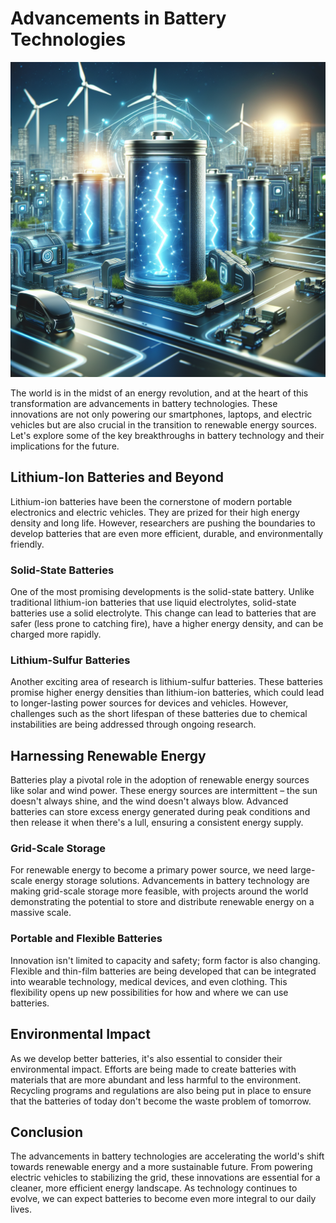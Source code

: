 # Advancements in Battery Technologies

![Battery Innovation](https://raw.githubusercontent.com/Kanakjr/100-days-of-AI-Writing/main/images/Advancements-in-Battery-Technologies.png)

The world is in the midst of an energy revolution, and at the heart of this transformation are advancements in battery technologies. These innovations are not only powering our smartphones, laptops, and electric vehicles but are also crucial in the transition to renewable energy sources. Let's explore some of the key breakthroughs in battery technology and their implications for the future.

## Lithium-Ion Batteries and Beyond

Lithium-ion batteries have been the cornerstone of modern portable electronics and electric vehicles. They are prized for their high energy density and long life. However, researchers are pushing the boundaries to develop batteries that are even more efficient, durable, and environmentally friendly.

### Solid-State Batteries

One of the most promising developments is the solid-state battery. Unlike traditional lithium-ion batteries that use liquid electrolytes, solid-state batteries use a solid electrolyte. This change can lead to batteries that are safer (less prone to catching fire), have a higher energy density, and can be charged more rapidly.

### Lithium-Sulfur Batteries

Another exciting area of research is lithium-sulfur batteries. These batteries promise higher energy densities than lithium-ion batteries, which could lead to longer-lasting power sources for devices and vehicles. However, challenges such as the short lifespan of these batteries due to chemical instabilities are being addressed through ongoing research.

## Harnessing Renewable Energy

Batteries play a pivotal role in the adoption of renewable energy sources like solar and wind power. These energy sources are intermittent – the sun doesn't always shine, and the wind doesn't always blow. Advanced batteries can store excess energy generated during peak conditions and then release it when there's a lull, ensuring a consistent energy supply.

### Grid-Scale Storage

For renewable energy to become a primary power source, we need large-scale energy storage solutions. Advancements in battery technology are making grid-scale storage more feasible, with projects around the world demonstrating the potential to store and distribute renewable energy on a massive scale.

### Portable and Flexible Batteries

Innovation isn't limited to capacity and safety; form factor is also changing. Flexible and thin-film batteries are being developed that can be integrated into wearable technology, medical devices, and even clothing. This flexibility opens up new possibilities for how and where we can use batteries.

## Environmental Impact

As we develop better batteries, it's also essential to consider their environmental impact. Efforts are being made to create batteries with materials that are more abundant and less harmful to the environment. Recycling programs and regulations are also being put in place to ensure that the batteries of today don't become the waste problem of tomorrow.

## Conclusion

The advancements in battery technologies are accelerating the world's shift towards renewable energy and a more sustainable future. From powering electric vehicles to stabilizing the grid, these innovations are essential for a cleaner, more efficient energy landscape. As technology continues to evolve, we can expect batteries to become even more integral to our daily lives.

